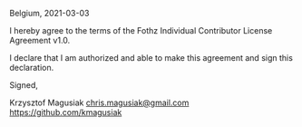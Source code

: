 Belgium, 2021-03-03

I hereby agree to the terms of the Fothz Individual Contributor License
Agreement v1.0.

I declare that I am authorized and able to make this agreement and sign this
declaration.

Signed,

Krzysztof Magusiak chris.magusiak@gmail.com https://github.com/kmagusiak
